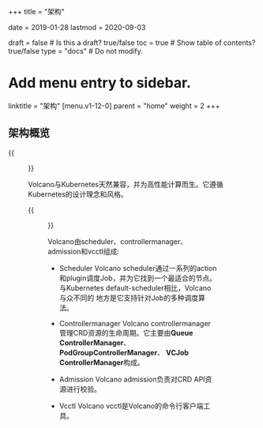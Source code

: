 +++
title =  "架构"


date = 2019-01-28
lastmod = 2020-09-03

draft = false  # Is this a draft? true/false
toc = true  # Show table of contents? true/false
type = "docs"  # Do not modify.

# Add menu entry to sidebar.
linktitle = "架构"
[menu.v1-12-0]
  parent = "home"
  weight = 2
+++

## 架构概览


{{<figure library="1" src="arch_1.png" title="Volcano的应用场景">}}

Volcano与Kubernetes天然兼容，并为高性能计算而生。它遵循Kubernetes的设计理念和风格。

{{<figure library="1" src="arch_2.PNG" title="Volcano的系统架构">}}

Volcano由scheduler、controllermanager、admission和vcctl组成:

- Scheduler
Volcano scheduler通过一系列的action和plugin调度Job，并为它找到一个最适合的节点。与Kubernetes default-scheduler相比，Volcano与众不同的
地方是它支持针对Job的多种调度算法。

- Controllermanager
Volcano controllermanager管理CRD资源的生命周期。它主要由**Queue ControllerManager**、 **PodGroupControllerManager**、 **VCJob
ControllerManager**构成。

- Admission
Volcano admission负责对CRD API资源进行校验。

- Vcctl
Volcano vcctl是Volcano的命令行客户端工具。
